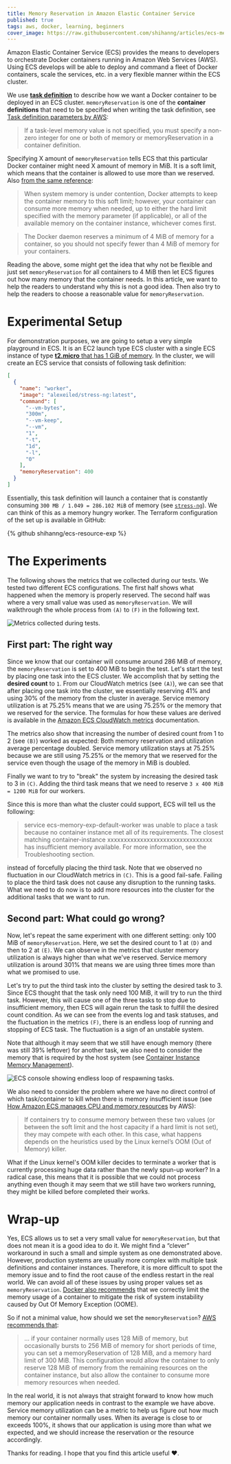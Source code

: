 ```yaml
---
title: Memory Reservation in Amazon Elastic Container Service
published: true
tags: aws, docker, learning, beginners
cover_image: https://raw.githubusercontent.com/shihanng/articles/ecs-memory/ecs-memory/images/cover.jpg
---
```


Amazon Elastic Container Service (ECS) provides the means to developers to orchestrate Docker containers running in Amazon Web Services (AWS). Using ECS develops will be able to deploy and command a fleet of Docker containers, scale the services, etc. in a very flexible manner within the ECS cluster.

We use [**task definition**](https://docs.aws.amazon.com/AmazonECS/latest/developerguide/task_definitions.html) to describe how we want a Docker container to be deployed in an ECS cluster. `memoryReservation` is one of the **container definitions** that need to be specified when writing the task definition, see [Task definition parameters by AWS](https://docs.aws.amazon.com/AmazonECS/latest/developerguide/task_definition_parameters.html#container_definitions):

> If a task-level memory value is not specified, you must specify a non-zero integer for one or both of memory or memoryReservation in a container definition.

Specifying X amount of `memoryReservation` tells ECS that this particular Docker container might need X amount of memory in MiB. It is a soft limit, which means that the container is allowed to use more than we reserved. Also [from the same reference](https://docs.aws.amazon.com/AmazonECS/latest/developerguide/task_definition_parameters.html#container_definitions):

> When system memory is under contention, Docker attempts to keep the container memory to this soft limit; however, your container can consume more memory when needed, up to either the hard limit specified with the memory parameter (if applicable), or all of the available memory on the container instance, whichever comes first.

> The Docker daemon reserves a minimum of 4 MiB of memory for a container, so you should not specify fewer than 4 MiB of memory for your containers.

Reading the above, some might get the idea that why not be flexible and just set `memoryReservation` for all containers to 4 MiB then let ECS figures out how many memory that the container needs. In this article, we want to help the readers to understand why this is not a good idea. Then also try to help the readers to choose a reasonable value for `memoryReservation`.

# Experimental Setup

For demonstration purposes, we are going to setup a very simple playground in ECS. It is an EC2 launch type ECS cluster with a single ECS instance of type [**t2.micro** that has 1 GiB of memory](https://aws.amazon.com/ec2/instance-types/). In the cluster, we will create an ECS service that consists of following task definition:

```json
[
  {
    "name": "worker",
    "image": "alexeiled/stress-ng:latest",
    "command": [
      "--vm-bytes",
      "300m",
      "--vm-keep",
      "--vm",
      "1",
      "-t",
      "1d",
      "-l",
      "0"
    ],
    "memoryReservation": 400
  }
]
```

Essentially, this task definition will launch a container that is constantly consuming `300 MB / 1.049 = 286.102 MiB` of memory (see [`stress-ng`](https://manpages.ubuntu.com/manpages/artful/man1/stress-ng.1.html)). We can think of this as a memory hungry worker. The Terraform configuration of the set up is available in GitHub:

{% github shihanng/ecs-resource-exp %}

# The Experiments

The following shows the metrics that we collected during our tests. We tested two different ECS configurations. The first half shows what happened when the memory is properly reserved. The second half was where a very small value was used as `memoryReservation`. We will walkthrough the whole process from `(A)` to `(F)` in the following text.

![Metrics collected during tests.](./images/results.png)

## First part: The right way

Since we know that our container will consume around 286 MiB of memory, the `memoryReservation` is set to 400 MiB to begin the test.
Let's start the test by placing one task into the ECS cluster. We accomplish that by setting the **desired count** to `1`.
From our CloudWatch metrics (see `(A)`), we can see that after placing one task into the cluster, we essentially reserving 41% and using 30% of the memory from the cluster in average. Service memory utilization is at 75.25% means that we are using 75.25% or the memory that we reserved for the service. The formulas for how these values are derived is available in the [Amazon ECS CloudWatch metrics](https://docs.aws.amazon.com/AmazonECS/latest/developerguide/cloudwatch-metrics.html#cluster_reservation) documentation.

The metrics also show that increasing the number of desired count from 1 to 2 (see `(B)`) worked as expected: Both memory reservation and utilization average percentage doubled. Service memory utilization stays at 75.25% because we are still using 75.25% or the memory that we reserved for the service even though the usage of the memory in MiB is doubled.

Finally we want to try to "break" the system by increasing the desired task to 3 in `(C)`. Adding the third task means that we need to reserve `3 x 400 MiB = 1200 MiB` for our workers.

Since this is more than what the cluster could support, ECS will tell us the following:

> service ecs-memory-exp-default-worker was unable to place a task because no container instance met all of its requirements. The closest matching container-instance xxxxxxxxxxxxxxxxxxxxxxxxxxxxxxxx has insufficient memory available. For more information, see the Troubleshooting section.

instead of forcefully placing the third task. Note that we observed no fluctuation in our CloudWatch metrics in `(C)`.
This is a good fail-safe. Failing to place the third task does not cause any disruption to the running tasks. What we need to do now is to add more resources into the cluster for the additional tasks that we want to run.

## Second part: What could go wrong?

Now, let's repeat the same experiment with one different setting: only 100 MiB of `memoryReservation`. Here, we set the desired count to 1 at `(D)` and then to 2 at `(E)`.
We can observe in the metrics that cluster memory utilization is always higher than what we've reserved. Service memory utilization is around 301% that means we are using three times more than what we promised to use.

Let's try to put the third task into the cluster by setting the desired task to 3. Since ECS thought that the task only need 100 MiB, it will try to run the third task. However, this will cause one of the three tasks to stop due to insufficient memory, then ECS will again rerun the task to fulfill the desired count condition. As we can see from the events log and task statuses, and the fluctuation in the metrics `(F)`, there is an endless loop of running and stopping of ECS task. The fluctuation is a sign of an unstable system.

Note that although it may seem that we still have enough memory (there was still 39% leftover) for another task, we also need to consider the memory that is required by the host system (see [Container Instance Memory Management](https://docs.aws.amazon.com/AmazonECS/latest/developerguide/memory-management.html#ecs-reserved-memory)).

![ECS console showing endless loop of respawning tasks.](./images/ecs-console.png)

We also need to consider the problem where we have no direct control of which task/container to kill when there is memory insufficient issue (see [How Amazon ECS manages CPU and memory resources](https://aws.amazon.com/blogs/containers/how-amazon-ecs-manages-cpu-and-memory-resources/) by AWS):

> If containers try to consume memory between these two values (or between the soft limit and the host capacity if a hard limit is not set), they may compete with each other. In this case, what happens depends on the heuristics used by the Linux kernel’s OOM (Out of Memory) killer.

What if the Linux kernel's OOM killer decides to terminate a worker that is currently processing huge data rather than the newly spun-up worker? In a radical case, this means that it is possible that we could not process anything even though it may seem that we still have two workers running, they might be killed before completed their works.

# Wrap-up

Yes, ECS allows us to set a very small value for `memoryReservation`, but that does not mean it is a good idea to do it. We might find a “clever” workaround in such a small and simple system as one demonstrated above. However, production systems are usually more complex with multiple task definitions and container instances. Therefore, it is more difficult to spot the memory issue and to find the root cause of the endless restart in the real world. We can avoid all of these issues by using proper values set as `memoryReservation`. [Docker also recommends](https://docs.docker.com/config/containers/resource_constraints/#understand-the-risks-of-running-out-of-memory) that we correctly limit the memory usage of a container to mitigate the risk of system instability caused by Out Of Memory Exception (OOME).

So if not a minimal value, how should we set the `memoryReservation`? [AWS recommends that](https://docs.aws.amazon.com/AmazonECS/latest/developerguide/task_definition_parameters.html#container_definitions):

> ... if your container normally uses 128 MiB of memory, but occasionally bursts to 256 MiB of memory for short periods of time, you can set a memoryReservation of 128 MiB, and a memory hard limit of 300 MiB. This configuration would allow the container to only reserve 128 MiB of memory from the remaining resources on the container instance, but also allow the container to consume more memory resources when needed.

In the real world, it is not always that straight forward to know how much memory our application needs in contrast to the example we have above. Service memory utilization can be a metric to help us figure out how much memory our container normally uses. When its average is close to or exceeds 100%, it shows that our application is using more than what we expected, and we should increase the reservation or the resource accordingly.

Thanks for reading. I hope that you find this article useful ❤️.
